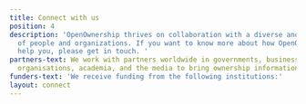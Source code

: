 ```yaml
---
title: Connect with us
position: 4
description: 'OpenOwnership thrives on collaboration with a diverse and global range
  of people and organizations. If you want to know more about how OpenOwnership can
  help you, please get in touch. '
partners-text: We work with partners worldwide in governments, businesses, civil society
  organisations, academia, and the media to bring ownership information into the open.
funders-text: 'We receive funding from the following institutions:'
layout: connect
---
```


